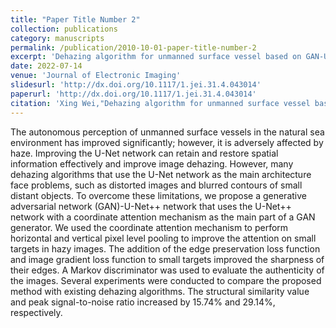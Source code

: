 ```yaml
---
title: "Paper Title Number 2"
collection: publications
category: manuscripts
permalink: /publication/2010-10-01-paper-title-number-2
excerpt: 'Dehazing algorithm for unmanned surface vessel based on GAN-U-Net++ network.'
date: 2022-07-14
venue: 'Journal of Electronic Imaging'
slidesurl: 'http://dx.doi.org/10.1117/1.jei.31.4.043014'
paperurl: 'http://dx.doi.org/10.1117/1.jei.31.4.043014'
citation: 'Xing Wei,"Dehazing algorithm for unmanned surface vessel based on GAN-U-Net++ network,Imag.31(4)043014(14 July 2022)'
---
```


The autonomous perception of unmanned surface vessels in the natural sea environment has improved significantly; however, it is adversely affected by haze. Improving the U-Net network can retain and restore spatial information effectively and improve image dehazing. However, many dehazing algorithms that use the U-Net network as the main architecture face problems, such as distorted images and blurred contours of small distant objects. To overcome these limitations, we propose a generative adversarial network (GAN)-U-Net++ network that uses the U-Net++ network with a coordinate attention mechanism as the main part of a GAN generator. We used the coordinate attention mechanism to perform horizontal and vertical pixel level pooling to improve the attention on small targets in hazy images. The addition of the edge preservation loss function and image gradient loss function to small targets improved the sharpness of their edges. A Markov discriminator was used to evaluate the authenticity of the images. Several experiments were conducted to compare the proposed method with existing dehazing algorithms. The structural similarity value and peak signal-to-noise ratio increased by 15.74% and 29.14%, respectively.
